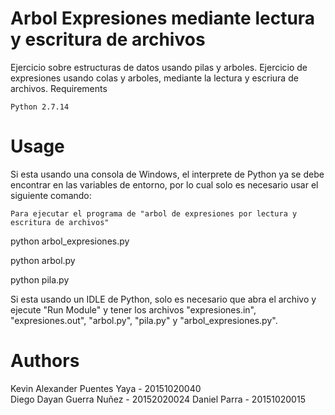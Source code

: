 # Arbol Expresiones mediante lectura y escritura de archivos

Ejercicio sobre estructuras de datos usando pilas y arboles. Ejercicio de expresiones usando colas y arboles, mediante la lectura y escriura de archivos. 
Requirements

    Python 2.7.14

# Usage

Si esta usando una consola de Windows, el interprete de Python ya se debe encontrar en las variables de entorno, por lo cual solo es necesario usar el siguiente comando:

    Para ejecutar el programa de "arbol de expresiones por lectura y escritura de archivos"

python arbol_expresiones.py

python arbol.py

python pila.py

Si esta usando un IDLE de Python, solo es necesario que abra el archivo y ejecute "Run Module" y tener los archivos "expresiones.in", "expresiones.out", "arbol.py", "pila.py" y "arbol_expresiones.py".

# Authors

Kevin Alexander Puentes Yaya - 20151020040  
Diego Dayan Guerra Nuñez - 20152020024
Daniel Parra - 20151020015
